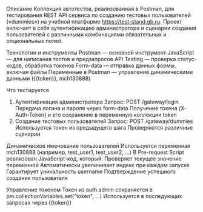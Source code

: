 Описание
Коллекция автотестов, реализованная в Postman, для тестирования REST API сервиса по созданию тестовых пользователей («dummies») на учебной платформе https://test-stand.gb.ru.
Проект включает в себя аутентификацию администратора и сценарии создания пользователей с различными комбинациями обязательных и опциональных полей.

Технологии и инструменты
Postman — основной инструмент
JavaScript — для написания тестов и предзапросов
API Testing — проверка статус-кодов, обработка токенов
Form-data — отправка данных формы, включая файлы
Переменные в Postman — управление динамическими данными ({{token}}, mch130888)

Что тестируется
1. Аутентификация администратора
Запрос: POST /gateway/login
Передача логина и пароля через form-data
Получение токена (X-Auth-Token) и его сохранение в переменную коллекции token
2. Создание тестовых пользователей
Запрос: POST /gateway/dummies
Используется токен из предыдущего шага
Проверяются различные сценарии

Динамическое именование пользователей
Используется переменная mch130888 (например, test_user1, test_user2, ...)
В Pre-request Script реализован JavaScript-код, который:
Проверяет текущее значение переменной
Автоматически увеличивает индекс при каждом запуске
Гарантирует уникальность username
Подтверждение успешного создания пользователя

Управление токеном
Токен из auth.admin сохраняется в pm.collectionVariables.set("token", ...)
Используется в последующих запросах через {{token}}

